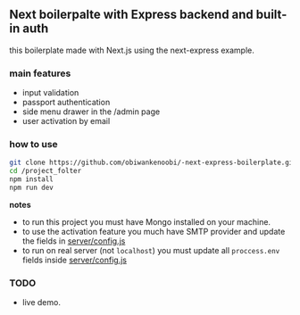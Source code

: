 ## Next boilerpalte with Express backend and built-in auth 
this boilerplate made with Next.js using the next-express example.

### main features
* input validation
* passport authentication
* side menu drawer in the /admin page
* user activation by email


### how to use

```sh
git clone https://github.com/obiwankenoobi/-next-express-boilerplate.git
cd /project_folter
npm install
npm run dev
```

**notes** 
* to run this project you must have Mongo installed on your machine. 
* to use the activation feature you much have SMTP provider and update the fields in [server/config.js](/server/config.js)
* to run on real server (not `localhost`) you must update all `proccess.env` fields inside [server/config.js](/server/config.js)


### TODO
* live demo.
